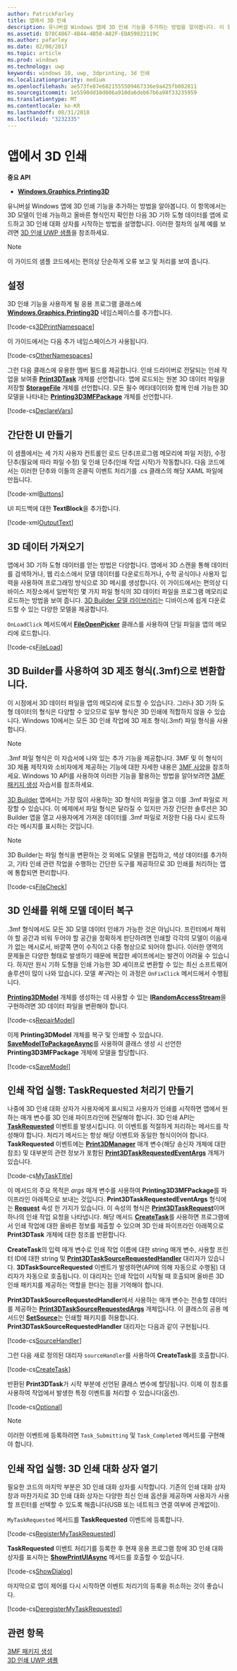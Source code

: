 ```yaml
---
author: PatrickFarley
title: 앱에서 3D 인쇄
description: 유니버설 Windows 앱에 3D 인쇄 기능을 추가하는 방법을 알아봅니다. 이 항목에서는 3D 모델이 인쇄 가능하고 올바른 형식인지 확인한 다음 3D 인쇄 대화 상자를 시작하는 방법을 설명합니다.
ms.assetid: D78C4867-4B44-4B58-A82F-EDA59822119C
ms.author: pafarley
ms.date: 02/08/2017
ms.topic: article
ms.prod: windows
ms.technology: uwp
keywords: windows 10, uwp, 3dprinting, 3d 인쇄
ms.localizationpriority: medium
ms.openlocfilehash: ae573fe87e6821555509467336e9a425fb082811
ms.sourcegitcommit: 1e5590dd10d606a910da6deb67b6a98f33235959
ms.translationtype: MT
ms.contentlocale: ko-KR
ms.lasthandoff: 08/31/2018
ms.locfileid: "3232335"
---
```

# <a name="3d-printing-from-your-app"></a>앱에서 3D 인쇄

**중요 API**

-   [**Windows.Graphics.Printing3D**](https://msdn.microsoft.com/library/windows/apps/dn998169)

유니버설 Windows 앱에 3D 인쇄 기능을 추가하는 방법을 알아봅니다. 이 항목에서는 3D 모델이 인쇄 가능하고 올바른 형식인지 확인한 다음 3D 기하 도형 데이터를 앱에 로드하고 3D 인쇄 대화 상자를 시작하는 방법을 설명합니다. 이러한 절차의 실제 예를 보려면 [3D 인쇄 UWP 샘플](https://github.com/Microsoft/Windows-universal-samples/tree/master/Samples/3DPrinting)을 참조하세요.

> [!NOTE]
> 이 가이드의 샘플 코드에서는 편의상 단순하게 오류 보고 및 처리를 보여 줍니다.

## <a name="setup"></a>설정


3D 인쇄 기능을 사용하게 될 응용 프로그램 클래스에 [**Windows.Graphics.Printing3D**](https://msdn.microsoft.com/library/windows/apps/dn998169) 네임스페이스를 추가합니다.

[!code-cs[3DPrintNamespace](./code/3dprinthowto/cs/MainPage.xaml.cs#Snippet3DPrintNamespace)]

이 가이드에서는 다음 추가 네임스페이스가 사용됩니다.

[!code-cs[OtherNamespaces](./code/3dprinthowto/cs/MainPage.xaml.cs#SnippetOtherNamespaces)]

그런 다음 클래스에 유용한 멤버 필드를 제공합니다. 인쇄 드라이버로 전달되는 인쇄 작업을 보여줄 [**Print3DTask**](https://msdn.microsoft.com/library/windows/apps/dn998044) 개체를 선언합니다. 앱에 로드되는 원본 3D 데이터 파일을 저장할 [**StorageFile**](https://msdn.microsoft.com/library/windows/apps/br227171) 개체를 선언합니다. 모든 필수 메타데이터와 함께 인쇄 가능한 3D 모델을 나타내는 [**Printing3D3MFPackage**](https://msdn.microsoft.com/library/windows/apps/dn998063) 개체를 선언합니다.

[!code-cs[DeclareVars](./code/3dprinthowto/cs/MainPage.xaml.cs#SnippetDeclareVars)]

## <a name="create-a-simple-ui"></a>간단한 UI 만들기

이 샘플에서는 세 가지 사용자 컨트롤인 로드 단추(프로그램 메모리에 파일 저장), 수정 단추(필요에 따라 파일 수정) 및 인쇄 단추(인쇄 작업 시작)가 작동합니다. 다음 코드에서는 이러한 단추와 이들의 온클릭 이벤트 처리기를 .cs 클래스의 해당 XAML 파일에 만듭니다.

[!code-xml[Buttons](./code/3dprinthowto/cs/MainPage.xaml#SnippetButtons)]

UI 피드백에 대한 **TextBlock**을 추가합니다.

[!code-xml[OutputText](./code/3dprinthowto/cs/MainPage.xaml#SnippetOutputText)]



## <a name="get-the-3d-data"></a>3D 데이터 가져오기


앱에서 3D 기하 도형 데이터를 얻는 방법은 다양합니다. 앱에서 3D 스캔을 통해 데이터를 검색하거나, 웹 리소스에서 모델 데이터를 다운로드하거나, 수학 공식이나 사용자 입력을 사용하여 프로그래밍 방식으로 3D 메시를 생성합니다. 이 가이드에서는 편의상 디바이스 저장소에서 일반적인 몇 가지 파일 형식의 3D 데이터 파일을 프로그램 메모리로 로드하는 방법을 보여 줍니다. [3D Builder 모델 라이브러리](https://developer.microsoft.com/windows/hardware/3d-builder-model-library)는 디바이스에 쉽게 다운로드할 수 있는 다양한 모델을 제공합니다.

`OnLoadClick` 메서드에서 [**FileOpenPicker**](https://msdn.microsoft.com/library/windows/apps/br207847) 클래스를 사용하여 단일 파일을 앱의 메모리에 로드합니다.

[!code-cs[FileLoad](./code/3dprinthowto/cs/MainPage.xaml.cs#SnippetFileLoad)]

## <a name="use-3d-builder-to-convert-to-3d-manufacturing-format-3mf"></a>3D Builder를 사용하여 3D 제조 형식(.3mf)으로 변환합니다.

이 시점에서 3D 데이터 파일을 앱의 메모리에 로드할 수 있습니다. 그러나 3D 기하 도형 데이터의 형식은 다양할 수 있으므로 일부 형식은 3D 인쇄에 적합하지 않을 수 있습니다. Windows 10에서는 모든 3D 인쇄 작업에 3D 제조 형식(.3mf) 파일 형식을 사용합니다.

> [!NOTE]  
> .3mf 파일 형식은 이 자습서에 나와 있는 추가 기능을 제공합니다. 3MF 및 이 형식이 3D 제품 제작자와 소비자에게 제공하는 기능에 대한 자세한 내용은 [3MF 사양](http://3mf.io/what-is-3mf/3mf-specification/)을 참조하세요. Windows 10 API를 사용하여 이러한 기능을 활용하는 방법을 알아보려면 [3MF 패키지 생성](https://msdn.microsoft.com/windows/uwp/devices-sensors/generate-3mf) 자습서를 참조하세요.

[3D Builder](https://www.microsoft.com/store/apps/3d-builder/9wzdncrfj3t6) 앱에서는 가장 많이 사용하는 3D 형식의 파일을 열고 이를 .3mf 파일로 저장할 수 있습니다. 이 예제에서 파일 형식은 달라질 수 있지만 가장 간단한 솔루션은 3D Builder 앱을 열고 사용자에게 가져온 데이터를 .3mf 파일로 저장한 다음 다시 로드하라는 메시지를 표시하는 것입니다.

> [!NOTE]  
> 3D Builder는 파일 형식을 변환하는 것 외에도 모델을 편집하고, 색상 데이터를 추가하고, 기타 인쇄 관련 작업을 수행하는 간단한 도구를 제공하므로 3D 인쇄를 처리하는 앱에 통합되면 편리합니다.

[!code-cs[FileCheck](./code/3dprinthowto/cs/MainPage.xaml.cs#SnippetFileCheck)]

## <a name="repair-model-data-for-3d-printing"></a>3D 인쇄를 위해 모델 데이터 복구

.3mf 형식에서도 모든 3D 모델 데이터 인쇄가 가능한 것은 아닙니다. 프린터에서 채워야 할 공간과 비워 두어야 할 공간을 정확하게 판단하려면 인쇄할 각각의 모델이 이음새가 없는 메시로서, 바깥쪽 면이 수직이고 다중 형상으로 되어야 합니다. 이러한 영역의 문제들은 다양한 형태로 발생하기 때문에 복잡한 셰이프에서는 발견이 어려울 수 있습니다. 하지만 원시 기하 도형을 인쇄 가능한 3D 셰이프로 변환할 수 있는 최신 소프트웨어 솔루션이 많이 나와 있습니다. 모델 *복구*라는 이 과정은 `OnFixClick` 메서드에서 수행됩니다.

[**Printing3DModel**](https://msdn.microsoft.com/library/windows/apps/mt203679) 개체를 생성하는 데 사용할 수 있는 [**IRandomAccessStream**](https://msdn.microsoft.com/library/windows/apps/br241731)을 구현하려면 3D 데이터 파일을 변환해야 합니다.

[!code-cs[RepairModel](./code/3dprinthowto/cs/MainPage.xaml.cs#SnippetRepairModel)]

이제 **Printing3DModel** 개체를 복구 및 인쇄할 수 있습니다. [**SaveModelToPackageAsync**](https://msdn.microsoft.com/library/windows/apps/windows.graphics.printing3d.printing3d3mfpackage.savemodeltopackageasync)를 사용하여 클래스 생성 시 선언한 **Printing3D3MFPackage** 개체에 모델을 할당합니다.

[!code-cs[SaveModel](./code/3dprinthowto/cs/MainPage.xaml.cs#SnippetSaveModel)]

## <a name="execute-printing-task-create-a-taskrequested-handler"></a>인쇄 작업 실행: TaskRequested 처리기 만들기


나중에 3D 인쇄 대화 상자가 사용자에게 표시되고 사용자가 인쇄를 시작하면 앱에서 원하는 매개 변수를 3D 인쇄 파이프라인에 전달해야 합니다. 3D 인쇄 API는 **[TaskRequested](https://docs.microsoft.com/uwp/api/Windows.Graphics.Printing3D.Print3DManager.TaskRequested)** 이벤트를 발생시킵니다. 이 이벤트를 적절하게 처리하는 메서드를 작성해야 합니다. 처리기 메서드는 항상 해당 이벤트와 동일한 형식이어야 합니다. **TaskRequested** 이벤트에는 [**Print3DManager**](https://msdn.microsoft.com/library/windows/apps/dn998029) 매개 변수(해당 송신자 개체에 대한 참조) 및 대부분의 관련 정보가 포함된 [**Print3DTaskRequestedEventArgs**](https://msdn.microsoft.com/library/windows/apps/dn998051) 개체가 있습니다.

[!code-cs[MyTaskTitle](./code/3dprinthowto/cs/MainPage.xaml.cs#SnippetMyTaskTitle)]

이 메서드의 주요 목적은 *args* 매개 변수를 사용하여 **Printing3D3MFPackage**를 파이프라인 아래쪽으로 보내는 것입니다. **Print3DTaskRequestedEventArgs** 형식에는 [**Request**](https://msdn.microsoft.com/library/windows/apps/windows.graphics.printing3d.print3dtaskrequestedeventargs.request.aspx) 속성 한 가지가 있습니다. 이 속성의 형식은 [**Print3DTaskRequest**](https://msdn.microsoft.com/library/windows/apps/dn998050)이며 하나의 인쇄 작업 요청을 나타냅니다. 해당 메서드 [**CreateTask**](https://msdn.microsoft.com/library/windows/apps/windows.graphics.printing3d.print3dtaskrequest.createtask.aspx)를 사용하면 프로그램에서 인쇄 작업에 대한 올바른 정보를 제출할 수 있으며 3D 인쇄 파이프라인 아래쪽으로 **Print3DTask** 개체에 대한 참조를 반환합니다.

**CreateTask**의 입력 매개 변수로 인쇄 작업 이름에 대한 string 매개 변수, 사용할 프린터 ID에 대한 string 및 [**Print3DTaskSourceRequestedHandler**](https://msdn.microsoft.com/library/windows/apps/windows.graphics.printing3d.print3dtasksourcerequestedhandler.aspx) 대리자가 있습니다. **3DTaskSourceRequested** 이벤트가 발생하면(API에 의해 자동으로 수행됨) 대리자가 자동으로 호출됩니다. 이 대리자는 인쇄 작업이 시작될 때 호출되며 올바른 3D 인쇄 패키지를 제공하는 역할을 한다는 점을 기억해야 합니다.

**Print3DTaskSourceRequestedHandler**에서 사용하는 매개 변수는 전송할 데이터를 제공하는 [**Print3DTaskSourceRequestedArgs**](https://msdn.microsoft.com/library/windows/apps/dn998056) 개체입니다. 이 클래스의 공용 메서드인 [**SetSource**](https://msdn.microsoft.com/library/windows/apps/windows.graphics.printing3d.print3dtasksourcerequestedargs.setsource.aspx)는 인쇄할 패키지를 허용합니다. **Print3DTaskSourceRequestedHandler** 대리자는 다음과 같이 구현됩니다.

[!code-cs[SourceHandler](./code/3dprinthowto/cs/MainPage.xaml.cs#SnippetSourceHandler)]

그런 다음 새로 정의된 대리자 `sourceHandler`를 사용하여 **CreateTask**를 호출합니다.

[!code-cs[CreateTask](./code/3dprinthowto/cs/MainPage.xaml.cs#SnippetCreateTask)]

반환된 **Print3DTask**가 시작 부분에 선언된 클래스 변수에 할당됩니다. 이제 이 참조를 사용하여 작업에서 발생한 특정 이벤트를 처리할 수 있습니다(옵션).

[!code-cs[Optional](./code/3dprinthowto/cs/MainPage.xaml.cs#SnippetOptional)]

> [!NOTE]  
> 이러한 이벤트에 등록하려면 `Task_Submitting` 및 `Task_Completed` 메서드를 구현해야 합니다.

## <a name="execute-printing-task-open-3d-print-dialog"></a>인쇄 작업 실행: 3D 인쇄 대화 상자 열기


필요한 코드의 마지막 부분은 3D 인쇄 대화 상자를 시작합니다. 기존의 인쇄 대화 상자 창과 마찬가지로 3D 인쇄 대화 상자는 다양한 최신 인쇄 옵션을 제공하며 사용자가 사용할 프린터를 선택할 수 있도록 해줍니다(USB 또는 네트워크 연결 여부에 관계없이).

`MyTaskRequested` 메서드를 **TaskRequested** 이벤트에 등록합니다.

[!code-cs[RegisterMyTaskRequested](./code/3dprinthowto/cs/MainPage.xaml.cs#SnippetRegisterMyTaskRequested)]

**TaskRequested** 이벤트 처리기를 등록한 후 현재 응용 프로그램 창에 3D 인쇄 대화 상자를 표시하는 [**ShowPrintUIAsync**](https://msdn.microsoft.com/library/windows/apps/windows.graphics.printing3d.print3dmanager.showprintuiasync.aspx) 메서드를 호출할 수 있습니다.

[!code-cs[ShowDialog](./code/3dprinthowto/cs/MainPage.xaml.cs#SnippetShowDialog)]

마지막으로 앱이 제어를 다시 시작하면 이벤트 처리기의 등록을 취소하는 것이 좋습니다.  

[!code-cs[DeregisterMyTaskRequested](./code/3dprinthowto/cs/MainPage.xaml.cs#SnippetDeregisterMyTaskRequested)]

## <a name="related-topics"></a>관련 항목

[3MF 패키지 생성](https://msdn.microsoft.com/windows/uwp/devices-sensors/generate-3mf)  
[3D 인쇄 UWP 샘플](https://github.com/Microsoft/Windows-universal-samples/tree/master/Samples/3DPrinting)
 

 
